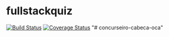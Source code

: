 # fullstackquiz
[![Build Status](https://secure.travis-ci.org/marceloy/fullstackquiz.png?branch=master)](https://travis-ci.org/marceloy/fullstackquiz)
[![Coverage Status](https://coveralls.io/repos/marceloy/fullstackquiz/badge.svg?branch=master)](https://coveralls.io/r/marceloy/fullstackquiz/?branch=master)
"# concurseiro-cabeca-oca" 
